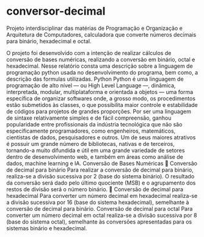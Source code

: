 # conversor-decimal
Projeto interdisciplinar das matérias de Programação e Organização e Arquitetura de Computadores, calculadora que converte números decimais para binário, hexadecimal e octal.

O projeto foi desenvolvido com a intenção de realizar cálculos de conversão de
bases numéricas, realizando a conversão em binário, octal e hexadecimal.
Nesse relatório consta uma descrição sobre a linguagem de programação python
usada no desenvolvimento do programa, bem como, a descrição das formulas
utilizadas.
Python
Python é uma linguagem de programação de alto nível — ou High Level
Language —, dinâmica, interpretada, modular, multiplataforma e orientada a
objetos — uma forma específica de organizar softwares onde, a grosso modo, os
procedimentos estão submetidos às classes, o que possibilita maior controle e
estabilidade de códigos para projetos de grandes proporções.
Por ser uma linguagem de sintaxe relativamente simples e de fácil compreensão,
ganhou popularidade entre profissionais da indústria tecnológica que não são
especificamente programadores, como engenheiros, matemáticos, cientistas de
dados, pesquisadores e outros.
Um de seus maiores atrativos é possuir um grande número de bibliotecas,
nativas e de terceiros, tornando-a muito difundida e útil em uma grande
variedade de setores dentro de desenvolvimento web, e também em áreas como
análise de dados, machine learning e IA.
Conversão de Bases Numéricas
 Conversão de decimal para binário
Para realizar a conversão de decimal para binário, realiza-se a divisão
sucessiva por 2 (base do sistema binário). O resultado da conversão será
dado pelo último quociente (MSB) e o agrupamento dos restos de divisão
será o número binário.
 Conversão de decimal para hexadecimal
Para converter um número decimal em hexadecimal realiza-se a divisão
sucessiva por 16 (base do sistema hexadecimal), semelhante à conversão de
decimal para binário.
Conversão de decimal para octal
Para converter um número decimal em octal realiza-se a divisão sucessiva por 8
(base do sistema octal), semelhante às conversões apresentadas para os
sistemas binário e hexadecimal.
